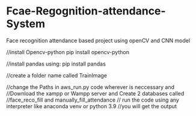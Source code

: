 # Fcae-Regognition-attendance-System
Face recognition attendance based project using openCV and CNN model

//install Opencv-python 
pip install opencv-python

//install pandas using:
pip install pandas

//create a folder name called TrainImage

//change the Paths in aws_run.py code wherever is neccessary and 
//Download the xampp or Wampp server and Create 2 databases called 
//face_reco_fill and manually_fill_attendance
// run the code using any interpreter like anaconda venv or python 3.9
//you will get the output 




